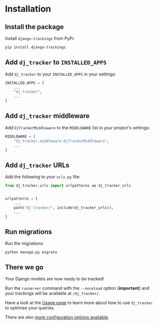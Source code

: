 # Installation

## Install the package

Install `django-trackings` from PyPi:

```bash
pip install django-trackings
```

## Add `dj_tracker` to `INSTALLED_APPS`

Add `dj_tracker` to your `INSTALLED_APPS` in your settings:

```python
INSTALLED_APPS = [
    ...
    "dj_tracker",
    ...
]
```

## Add `dj_tracker` middleware

Add `DjTrackerMiddleware` to the `MIDDLEWARE` list in your project's settings:

```python
MIDDLEWARE = [
    "dj_tracker.middleware.DjTrackerMiddleware",
    ...
]
```

## Add `dj_tracker` URLs

Add the following to your `urls.py` file:

```python
from dj_tracker.urls import urlpatterns as dj_tracker_urls


urlpatterns = [
    ...
    path("dj-tracker/", include(dj_tracker_urls)),
    ...
]
```

## Run migrations

Run the migrations:

```shell
python manage.py migrate
```

## There we go

Your Django models are now ready to be tracked!

Run the `runserver` command with the `--noreload` option (**important**) and your trackings will be available at `/dj_tracker/`.

Have a look at the [Usage page](./usage.md) to learn more about how to use `dj_tracker` to optimise your queries.

There are also [more configuration options available](./configuration.md).
